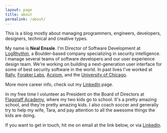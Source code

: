 ```yaml
---
layout: page
title: about
permalink: /about/
---
```


This is a blog mostly about managing programmers, engineers, developers, designers, technical and creative types.

My name is **Neal Enssle**. I'm Director of Software Development at [LogRhythm](http://www.logrhythm.com), a Boulder-based company specializing in security intelligence. I manage several teams of software developers and our user experience design team. We're working on building a next-generation user interface for some of best security software in the world. In past lives I've worked at [Rally](http://rally.com), [Foraker Labs](http://www.foraker.com), [Acxiom](http://acxiom.com), and the [University of Chicago](http://uchicago.edu).

More more career info, check out my [LinkedIn](https://www.linkedin.com/in/nealenssle) page.

In my free time I volunteer as President on the Board of Directors at [Flagstaff Academy](http://flagstaffacademy.org), where my two kids go to school. It's a pretty amazing school, and they're pretty amazing kids. I also coach soccer and generally try to help my wife, Tara, and pay attention to all the awesome things the kids are doing.

If you want to get in touch, hit me on email at the link below, or via [LinkedIn](https://www.linkedin.com/in/nealenssle).
